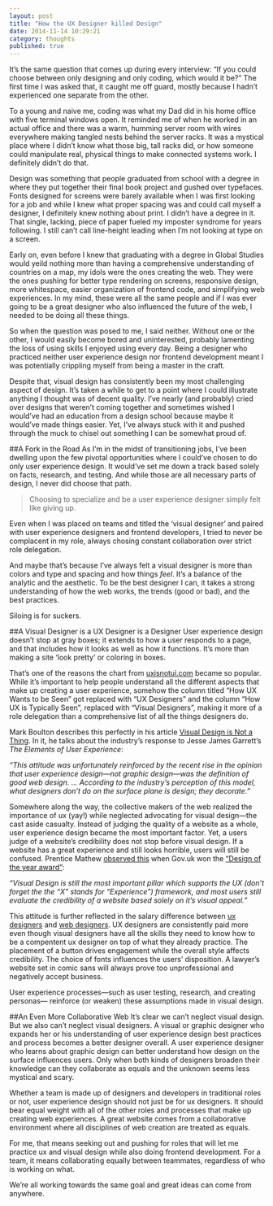 ```yaml
---
layout: post
title: "How the UX Designer killed Design" 
date: 2014-11-14 10:29:21
category: thoughts
published: true
---
```


It’s the same question that comes up during every interview: “If you could choose between only designing and only coding, which would it be?” The first time I was asked that, it caught me off guard, mostly because I hadn’t experienced one separate from the other.

To a young and naive me, coding was what my Dad did in his home office with five terminal windows open. It reminded me of when he worked in an actual office and there was a warm, humming server room with wires everywhere making tangled nests behind the server racks. It was a mystical place where I didn’t know what those big, tall racks did, or how someone could manipulate real, physical things to make connected systems work. I definitely didn’t do that.

Design was something that people graduated from school with a degree in where they put together their final book project and gushed over typefaces. Fonts designed for screens were barely available when I was first looking for a job and while I knew what proper spacing was and could call myself a designer, I definitely knew nothing about print. I didn’t have a degree in it. That single, lacking, piece of paper fueled my imposter syndrome for years following. I still can’t call line-height leading when I’m not looking at type on a screen.

Early on, even before I knew that graduating with a degree in Global Studies would yeild nothing more than having a comprehensive understanding of countries on a map, my idols were the ones creating the web. They were the ones pushing for better type rendering on screens, responsive design, more whitespace, easier organization of frontend code, and simplifying web experiences. In my mind, these were all the same people and if I was ever going to be a great designer who also influenced the future of the web, I needed to be doing all these things.

So when the question was posed to me, I said neither. Without one or the other, I would easily become bored and uninterested, probably lamenting the loss of using skills I enjoyed using every day. Being a designer who practiced neither user experience design nor frontend development meant I was potentially crippling myself from being a master in the craft.

Despite that, visual design has consistently been my most challenging aspect of design. It’s taken a while to get to a point where I could illustrate anything I thought was of decent quality. I’ve nearly (and probably) cried over designs that weren’t coming together and sometimes wished I would’ve had an education from a design school because maybe it would’ve made things easier. Yet, I’ve always stuck with it and pushed through the muck to chisel out something I can be somewhat proud of.

##A Fork in the Road
As I’m in the midst of transitioning jobs, I’ve been dwelling upon the few pivotal opportunities where I could’ve chosen to do only user experience design. It would’ve set me down a track based solely on facts, research, and testing. And while those are all necessary parts of design, I never did choose that path.

> Choosing to specialize and be a user experience designer simply felt like giving up.

Even when I was placed on teams and titled the ‘visual designer’ and paired with user experience designers and frontend developers, I tried to never be complacent in my role, always chosing constant collaboration over strict role delegation. 

And maybe that’s because I’ve always felt a visual designer is more than colors and type and spacing and how things *feel*. It’s a balance of the analytic and the aesthetic. To be the best designer I can, it takes a strong understanding of how the web works, the trends (good or bad), and the best practices.

Siloing is for suckers.

##A Visual Designer is a UX Designer is a Designer
User experience design doesn’t stop at gray boxes; it extends to how a user responds to a page, and that includes how it looks as well as how it functions. It’s more than making a site ‘look pretty’ or coloring in boxes.

That’s one of the reasons the chart from [uxisnotui.com](http://www.uxisnotui.com/downloads/without-title.png) became so popular. While it’s important to help people understand all the different aspects that make up creating a user experience, somehow the column titled “How UX Wants to be Seen” got replaced with “UX Designers” and the column “How UX is Typically Seen”, replaced with “Visual Designers”, making it more of a role delegation than a comprehensive list of all the things designers do.

Mark Boulton describes this perfectly in his article [Visual Design is Not a Thing](https://themanual.org/read/issues/2/mark-boulton/article). In it, he talks about the industry’s response to Jesse James Garrett’s *The Elements of User Experience*: 

*“This attitude was unfortunately reinforced by the recent rise in the opinion that user experience design—not graphic design—was the definition of good web design. … According to the industry’s perception of this model, what designers don’t do on the surface plane is design; they decorate.”*

Somewhere along the way, the collective makers of the web realized the importance of ux (yay!) while neglected advocating for visual design—the cast aside casualty. Instead of judging the quality of a website as a whole, user experience design became the most important factor. Yet, a users judge of a website’s credibility does not stop before visual design. If a website has a great experience and still looks horrible, users will still be confused. Prentice Mathew [observed this](https://medium.com/@prenticemathew/ux-specialists-are-killing-web-design-50b7d7607c13) when Gov.uk won the [“Design of the year award”](http://www.bbc.co.uk/news/entertainment-arts-22164715):

*“Visual Design is still the most important pillar which supports the UX (don’t forget the the “X” stands for “Experience”) framework, and most users still evaluate the credibility of a website based solely on it’s visual appeal.”*

This attitude is further reflected in the salary difference between [ux designers](http://www.coroflot.com/designsalaryguide/user-experience-designer/united-states) and [web designers](http://www.coroflot.com/designsalaryguide/web-designer/united-states). UX designers are consistently paid more even though visual designers have all the skills they need to know how to be a compentent ux designer on top of what they already practice. The placement of a button drives engagement while the overall style affects credibility. The choice of fonts influences the users’ disposition. A lawyer’s website set in comic sans will always prove too unprofessional and negatively accept business.

User experience processes—such as user testing, research, and creating personas— reinforce (or weaken) these assumptions made in visual design.

##An Even More Collaborative Web
It’s clear we can’t neglect visual design. But we also can’t neglect visual designers. A visual or graphic designer who expands her or his understanding of user experience design best practices and process becomes a better designer overall.
A user experience designer who learns about graphic design can better understand how design on the surface influences users. Only when both kinds of designers broaden their knowledge can they collaborate as equals and the unknown seems less mystical and scary.

Whether a team is made up of designers and developers in traditional roles or not, user experience design should not just be for ux designers. It should bear equal weight with all of the other roles and processes that make up creating web experiences. A great website comes from a collaborative environment where all disciplines of web creation are treated as equals.

For me, that means seeking out and pushing for roles that will let me practice ux and visual design while also doing frontend development. For a team, it means collaborating equally between teammates, regardless of who is working on what. 

We’re all working towards the same goal and great ideas can come from anywhere.